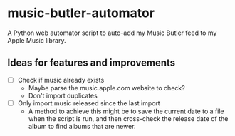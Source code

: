 # music-butler-automator
 A Python web automator script to auto-add my Music Butler feed to my Apple Music library.

## Ideas for features and improvements
- [ ] Check if music already exists
  - Maybe parse the music.apple.com website to check?
  - Don't import duplicates
- [ ] Only import music released since the last import
  - A method to achieve this might be to save the current date to a file when the script is run, and then cross-check the release date of the album to find albums that are newer.